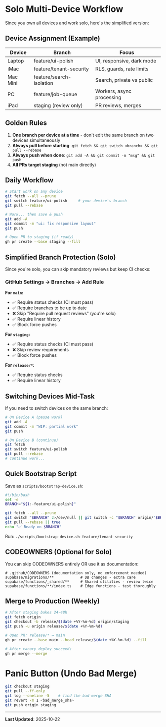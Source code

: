 # Solo Multi-Device Workflow

Since you own all devices and work solo, here's the simplified version:

## Device Assignment (Example)

| Device   | Branch                    | Focus                          |
|----------|---------------------------|--------------------------------|
| Laptop   | feature/ui-polish         | UI, responsive, dark mode      |
| iMac     | feature/tenant-security   | RLS, guards, rate limits       |
| Mac Mini | feature/search-isolation  | Search, private vs public      |
| PC       | feature/job-queue         | Workers, async processing      |
| iPad     | staging (review only)     | PR reviews, merges             |

## Golden Rules

1. **One branch per device at a time** - don't edit the same branch on two devices simultaneously
2. **Always pull before starting**: `git fetch && git switch <branch> && git pull --rebase`
3. **Always push when done**: `git add -A && git commit -m "msg" && git push`
4. **All PRs target staging** (not main directly)

## Daily Workflow

```bash
# Start work on any device
git fetch --all --prune
git switch feature/ui-polish     # your device's branch
git pull --rebase

# Work... then save & push
git add -A
git commit -m "ui: fix responsive layout"
git push

# Open PR to staging (if ready)
gh pr create --base staging --fill
```

## Simplified Branch Protection (Solo)

Since you're solo, you can skip mandatory reviews but keep CI checks:

### GitHub Settings → Branches → Add Rule

**For `main`:**
- ✅ Require status checks (CI must pass)
- ✅ Require branches to be up to date
- ❌ Skip "Require pull request reviews" (you're solo)
- ✅ Require linear history
- ✅ Block force pushes

**For `staging`:**
- ✅ Require status checks (CI must pass)
- ❌ Skip review requirements
- ✅ Block force pushes

**For `release/*`:**
- ✅ Require status checks
- ✅ Require linear history

## Switching Devices Mid-Task

If you need to switch devices on the same branch:

```bash
# On Device A (pause work)
git add -A
git commit -m "WIP: partial work"
git push

# On Device B (continue)
git fetch
git switch feature/ui-polish
git pull --rebase
# continue work...
```

## Quick Bootstrap Script

Save as `scripts/bootstrap-device.sh`:

```bash
#!/bin/bash
set -e
BRANCH="${1:-feature/ui-polish}"

git fetch --all --prune
git switch "$BRANCH" 2>/dev/null || git switch -c "$BRANCH" origin/"$BRANCH" 2>/dev/null || git switch -c "$BRANCH" main
git pull --rebase || true
echo "✅ Ready on $BRANCH"
```

Run: `./scripts/bootstrap-device.sh feature/tenant-security`

## CODEOWNERS (Optional for Solo)

You can skip CODEOWNERS entirely OR use it as documentation:

```
# .github/CODEOWNERS (documentation only, no enforcement needed)
supabase/migrations/**            # DB changes - extra care
supabase/functions/_shared/**     # Shared utilities - review twice
supabase/functions/**/index.ts    # Edge functions - test thoroughly
```

## Merge to Production (Weekly)

```bash
# After staging bakes 24-48h
git fetch origin
git checkout -b release/$(date +%Y-%m-%d) origin/staging
git push -u origin release/$(date +%Y-%m-%d)

# Open PR: release/* → main
gh pr create --base main --head release/$(date +%Y-%m-%d) --fill

# After canary deploy succeeds
gh pr merge --merge
```

# Panic Button (Undo Bad Merge)

```bash
git checkout staging
git pull --ff-only
git log --oneline -5    # find the bad merge SHA
git revert -m 1 <bad_merge_sha>
git push origin staging
```

---

**Last Updated:** 2025-10-22

